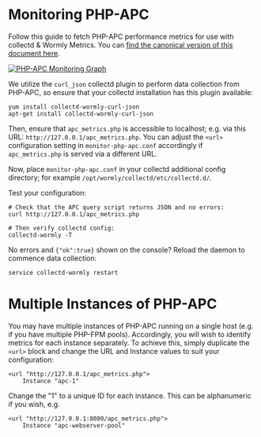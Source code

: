 Monitoring PHP-APC
==========

Follow this guide to fetch PHP-APC performance metrics for use with collectd & Wormly Metrics. You can [find the canonical version of this document here](https://www.wormly.com/help/collectd-plugins/php-apc-monitoring).

[![PHP-APC Monitoring Graph](https://d1v0bax3d3bxs8.cloudfront.net/cloud-monitoring/php-apc-monitoring-cache-hit-graph.png)](https://www.wormly.com/help/collectd-plugins/php-apc-monitoring)

We utilize the `curl_json` collectd plugin to perform data collection from PHP-APC, so ensure that your collectd installation has this plugin available:

```Shell
yum install collectd-wormly-curl-json
apt-get install collectd-wormly-curl-json
```

Then, ensure that `apc_metrics.php` is accessible to localhost; e.g. via this URL: `http://127.0.0.1/apc_metrics.php`. You can adjust the `<url>` configuration setting in `monitor-php-apc.conf` accordingly if `apc_metrics.php` is served via a different URL.

Now, place `monitor-php-apc.conf` in your collectd additional config directory; for example `/opt/wormly/collectd/etc/collectd.d/`.

Test your configuration:

```Shell
# Check that the APC query script returns JSON and no errors:
curl http://127.0.0.1/apc_metrics.php

# Then verify collectd config:
collectd-wormly -T
```

No errors and `{"ok":true}` shown on the console?  Reload the daemon to commence data collection:

```Shell
service collectd-wormly restart
```

Multiple Instances of PHP-APC 
=========

You may have multiple instances of PHP-APC running on a single host (e.g. if you have multiple PHP-FPM pools). Accordingly, you will wish to identify metrics for each instance separately. To achieve this, simply duplicate the `<url>` block and change the URL and Instance values to suit your configuration:

```ApacheConf
<url "http://127.0.0.1/apc_metrics.php">
    Instance "apc-1"
```

Change the "1" to a unique ID for each instance. This can be alphanumeric if you wish, e.g.

```ApacheConf
<url "http://127.0.0.1:8080/apc_metrics.php">
    Instance "apc-webserver-pool"
```

